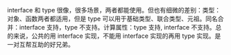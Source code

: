 <!-- https://juejin.cn/post/6844903749501059085 -->


interface 和 type 很像，很多场景，两者都能使用。但也有细微的差别：类型：对象、函数两者都适用，但是 type 可以用于基础类型、联合类型、元祖。同名合并：interface 支持，type 不支持。计算属性：type 支持, interface 不支持。总的来说，公共的用 interface 实现，不能用 interface 实现的再用 type 实现。是一对互帮互助的好兄弟。

<!-- https://juejin.cn/post/6844904114925600776 -->

<!-- https://mp.weixin.qq.com/s/8qwrymSYIyQGcpo9yimoUA -->
<!-- https://mp.weixin.qq.com/s/Rb6DJYvig7L00nxyuKyGkw -->